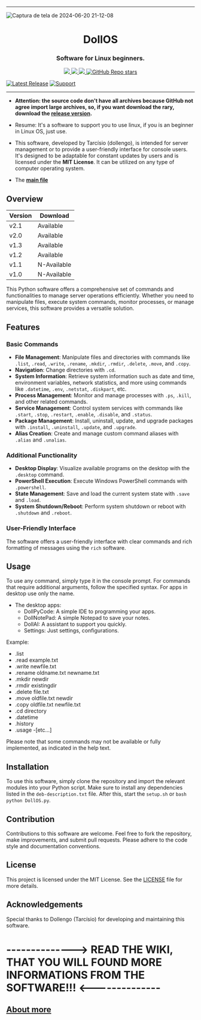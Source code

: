 ***

![Captura de tela de 2024-06-20 21-12-08](https://github.com/Dollengo/DollOS/assets/131563888/6225c3fc-7578-459f-96ef-212ad281bc39)

<h1 align="center">DollOS</h1>
<h3 align="center">Software for Linux beginners.</h3>

<p align='center'>
 <a href="https://ko-fi.com/dollengo">
    <img src="https://img.shields.io/badge/sponsor-30363D?style=for-the-badge&logo=GitHub-Sponsors&logoColor=#white" />
  <a href="https://python.org">
   <img src="https://img.shields.io/badge/Python-FFD43B?style=for-the-badge&logo=python&logoColor=blue" ?>
  <a href="https://linux.org">
   <img src="https://img.shields.io/badge/Linux-FCC624?style=for-the-badge&logo=linux&logoColor=black" ?>
  <a href="#">
  <img alt="GitHub Repo stars" src="https://img.shields.io/github/stars/dollengo/dollos?style=for-the-badge">
</p>

[![Latest Release](https://img.shields.io/badge/RELEASE-v2.1-green)][Download]
[![Support](https://img.shields.io/badge/Patreon-Support_Me-orange.svg?logo=Patreon)][Patreon]

***

- **Attention: the source code don't have all archives because GitHub not agree import large archives, so, if you want download the rary, download the [release version](https://github.com/Dollengo/DollOS/releases/tag/DollOS).**

- Resume: It's a software to support you to use linux, if you is an beginner in Linux OS, just use.

- This software, developed by Tarcísio (dollengo), is intended for server management or to provide a user-friendly interface for console users. It's designed to be adaptable for constant updates by users and is licensed under the **MIT License**. It can be utilized on any type of computer operating system.

- The [**main file**](./src/system/main/DollOS.py)

## Overview


| Version |  Download  |
|---------|-------------|
|  v2.1   |  Available   |
|  v2.0   |  Available   |
|  v1.3   |  Available   |
|  v1.2   |  Available   |
|  v1.1   |  N-Available |
|  v1.0   |  N-Available |


This Python software offers a comprehensive set of commands and functionalities to manage server operations efficiently. Whether you need to manipulate files, execute system commands, monitor processes, or manage services, this software provides a versatile solution.

## Features

### Basic Commands

- **File Management**: Manipulate files and directories with commands like `.list`, `.read`, `.write`, `.rename`, `.mkdir`, `.rmdir`, `.delete`, `.move`, and `.copy`.
- **Navigation**: Change directories with `.cd`.
- **System Information**: Retrieve system information such as date and time, environment variables, network statistics, and more using commands like `.datetime`, `.env`, `.netstat`, `.diskpart`, etc.
- **Process Management**: Monitor and manage processes with `.ps`, `.kill`, and other related commands.
- **Service Management**: Control system services with commands like `.start`, `.stop`, `.restart`, `.enable`, `.disable`, and `.status`.
- **Package Management**: Install, uninstall, update, and upgrade packages with `.install`, `.uninstall`, `.update`, and `.upgrade`.
- **Alias Creation**: Create and manage custom command aliases with `.alias` and `.unalias`.

### Additional Functionality

- **Desktop Display**: Visualize available programs on the desktop with the `.desktop` command.
- **PowerShell Execution**: Execute Windows PowerShell commands with `.powershell`.
- **State Management**: Save and load the current system state with `.save` and `.load`.
- **System Shutdown/Reboot**: Perform system shutdown or reboot with `.shutdown` and `.reboot`.

### User-Friendly Interface

The software offers a user-friendly interface with clear commands and rich formatting of messages using the `rich` software.

## Usage

To use any command, simply type it in the console prompt. For commands that require additional arguments, follow the specified syntax.
For apps in desktop use only the name.
- The desktop apps:
    - DollPyCode: A simple IDE to programming your apps.
    - DollNotePad: A simple Notepad to save your notes.
    - DollAI: A assistant to support you quickly.
    - Settings: Just settings, configurations.

Example:
- .list
- .read example.txt
- .write newfile.txt
- .rename oldname.txt newname.txt
- .mkdir newdir
- .rmdir existingdir
- .delete file.txt
- .move oldfile.txt newdir
- .copy oldfile.txt newfile.txt
- .cd directory
- .datetime
- .history
- .usage
-[etc...]

Please note that some commands may not be available or fully implemented, as indicated in the help text.

## Installation

To use this software, simply clone the repository and import the relevant modules into your Python script. Make sure to install any dependencies listed in the `deb-description.txt` file. After this, start the `setup.sh` or ```bash  python DollOS.py```.

## Contribution

Contributions to this software are welcome. Feel free to fork the repository, make improvements, and submit pull requests. Please adhere to the code style and documentation conventions.

## License

This project is licensed under the MIT License. See the [LICENSE](./LICENSE) file for more details.

## Acknowledgements

Special thanks to Dollengo (Tarcísio) for developing and maintaining this software.

# --------------> READ THE WIKI, THAT YOU WILL FOUND MORE INFORMATIONS FROM THE SOFTWARE!!! <--------------
## [**About more**](https://github.com/Dollengo/DollOS/wiki)

[Download]: (https://github.com/Dollengo/DollOS/releases/tag/DollOS)
[Patreon]: (https://www.patreon.com/collection/608791)
